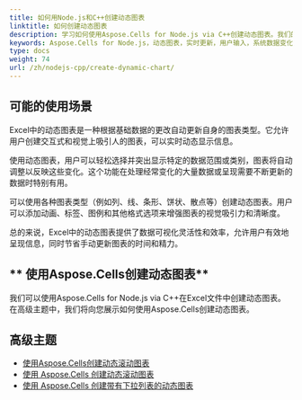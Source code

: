```yaml
---  
title: 如何用Node.js和C++创建动态图表  
linktitle: 如何创建动态图表  
description: 学习如何使用Aspose.Cells for Node.js via C++创建动态图表。我们的全面指南将演示如何根据用户输入或系统数据变化实时更新和修改图表的数据、布局和外观。  
keywords: Aspose.Cells for Node.js，动态图表，实时更新，用户输入，系统数据变化，数据可视化。  
type: docs  
weight: 74  
url: /zh/nodejs-cpp/create-dynamic-chart/  
---  
```


## **可能的使用场景**  
Excel中的动态图表是一种根据基础数据的更改自动更新自身的图表类型。它允许用户创建交互式和视觉上吸引人的图表，可以实时动态显示信息。  

使用动态图表，用户可以轻松选择并突出显示特定的数据范围或类别，图表将自动调整以反映这些变化。这个功能在处理经常变化的大量数据或呈现需要不断更新的数据时特别有用。  

可以使用各种图表类型（例如列、线、条形、饼状、散点等）创建动态图表。用户可以添加动画、标签、图例和其他格式选项来增强图表的视觉吸引力和清晰度。  

总的来说，Excel中的动态图表提供了数据可视化灵活性和效率，允许用户有效地呈现信息，同时节省手动更新图表的时间和精力。  

## ** 使用Aspose.Cells创建动态图表**  
 我们可以使用Aspose.Cells for Node.js via C++在Excel文件中创建动态图表。  
 在高级主题中，我们将向您展示如何使用Aspose.Cells创建动态图表。  

## **高级主题**  
- [ 使用Aspose.Cells创建动态滚动图表](/cells/zh/nodejs-cpp/create-dynamic-rolling-chart/)  
- [使用 Aspose.Cells 创建动态滚动图表](/cells/zh/nodejs-cpp/create-dynamic-scrolling-chart/)  
- [使用 Aspose.Cells 创建带有下拉列表的动态图表](/cells/zh/nodejs-cpp/create-dynamic-chart-with-dropdownlist/)  

